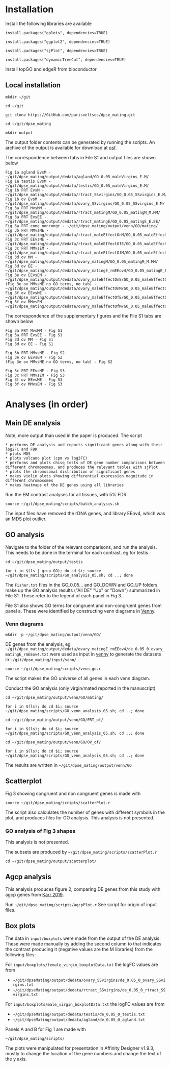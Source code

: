 # Installation

Install the following libraries are available

	install.packages("gplots", dependencies=TRUE)

	install.packages("ggplot2", dependencies=TRUE)

	install.packages("sjPlot", dependencies=TRUE)

	install.packages("dynamicTreeCut", dependencies=TRUE)

Install topGO and edgeR from bioconductor

## Local installation

	mkdir ~/git

	cd ~/git

	git clone https://GitHub.com/parisveltsos/dpse_mating.git

	cd ~/git/dpse_mating

	mkdir output

The output folder contents can be generated by running the scripts. An archive of the output is available for download at [osf](https://osf.io/z7fm9/?view_only=054171ba3f534f839a0814fa1b8f9f61).

The correspondence between tabs in File S1 and output files are shown below

	Fig 1a agland EvsM - ~/git/dpse_mating/output/dedata/agland/GO_0.05_maleVirgins_E.M/
	Fig 1a testis EvsM - ~/git/dpse_mating/output/dedata/testis/GO_0.05_maleVirgins_E.M/
	Fig 1b FRT EvsM - ~/git/dpse_mating/output/dedata/rtract_SSvirgins/GO_0.05_SSvirgins_E.M/
	Fig 1b ov EvsM - ~/git/dpse_mating/output/dedata/ovary_SSvirgins/GO_0.05_SSvirgins_E.M/
	Fig 3a FRT MvsMM - ~/git/dpse_mating/output/dedata/rtract_matingM/GO_0.05_matingM_M.MM/
	Fig 3a FRT EvsEE - ~/git/dpse_mating/output/dedata/rtract_matingE/GO_0.05_matingE_E.EE/
	Fig 3a FRT cong_noncongr - ~/git/dpse_mating/output/venn/GO/mating/
	Fig 3b FRT MMvsME - ~/git/dpse_mating/output/dedata/rtract_maleEffectOnM/GO_0.05_maleEffectOnM_MM.ME/
	Fig 3c FRT EEvsME - ~/git/dpse_mating/output/dedata/rtract_maleEffectOfE/GO_0.05_maleEffectOfE_EE.ME/
	Fig 3c FRT MMvsEM - ~/git/dpse_mating/output/dedata/rtract_maleEffectOfM/GO_0.05_maleEffectOfM_MM.EM/
	Fig 3d ov MM - ~/git/dpse_mating/output/dedata/ovary_matingM/GO_0.05_matingM_M.MM/
	Fig 3d ov EE - ~/git/dpse_mating/output/dedata/ovary_matingE_rmEEov4/GO_0.05_matingE_E.EE/
	Fig 3e ov EEvsEM - ~/git/dpse_mating/output/dedata/ovary_maleEffectOnE/GO_0.05_maleEffectOnE_EE.EM/
	(Fig 3e ov MMvsME no GO terms, no tab) - ~/git/dpse_mating/output/dedata/ovary_maleEffectOnM/GO_0.05_maleEffectOnM_MM.ME/
	Fig 3f ov EEvsME - ~/git/dpse_mating/output/dedata/ovary_maleEffectOfE/GO_0.05_maleEffectOfE_EE.ME/
	Fig 3f ov MMvsEM - ~/git/dpse_mating/output/dedata/ovary_maleEffectOfM/GO_0.05_maleEffectOfM_MM.EM/
	
The correspondence of the supplementary figures and the File S1 tabs are shown below

	Fig 3a FRT MvsMM - Fig S1
	Fig 3a FRT EvsEE - Fig S1
	Fig 3d ov MM - Fig S1
	Fig 3d ov EE - Fig S1
	
	Fig 3b FRT MMvsME - Fig S2
	Fig 3e ov EEvsEM - Fig S2
	(Fig 3e ov MMvsME no GO terms, no tab) - Fig S2
	
	Fig 3c FRT EEvsME - Fig S3
	Fig 3c FRT MMvsEM - Fig S3
	Fig 3f ov EEvsME - Fig S3
	Fig 3f ov MMvsEM - Fig S3

# Analyses (in order)

## Main DE analysis

Note, more output than used in the paper is produced. The script 

	* performs DE analysis and reports significant genes along with their log2FC and FDR
	* plots MDS 
	* plots volcano plot (cpm vs log2FC)
	* performs and plots chisq tests of DE gene number comparisons between different chromosomes, and produces the relevant tables with sjPlot
	* plots the chromosomal distribution of significant genes
	* makes violin plots showing differential expression magnitude in different chromosomes
	* makes heatmaps of the DE genes using all libraries
	
Run the EM contrast analyses for all tissues, with 5% FDR.

	source ~/git/dpse_mating/scripts/batch_analysis.sh

The input files have removed the rDNA genes, and library EEov4, which was an MDS plot outlier.

## GO analysis

Navigate to the folder of the relevant comparisons, and run the analysis. This needs to be done in the terminal for each contrast. eg for testis

	cd ~/git/dpse_mating/output/testis
	
	for i in $(ls | grep GO); do cd $i; source ~/git/dpse_mating/scripts/GO_analysis_05.sh; cd ..; done

The `Fisher.txt` files in the GO_0.05... and GO_DOWN and GO_UP folders make up the GO analysis results ("All DE" "Up" or "Down") summarized in File S1. These refer to the legend of each panel in Fig 3.

File S1 also shows GO terms for congruent and non-congruent genes from panel a. These were identified by constructing venn diagrams in [Venny](https://bioinfogp.cnb.csic.es/tools/venny/).

### Venn diagrams

	mkdir -p ~/git/dpse_mating/output/venn/GO/

DE genes from the analysis, eg `~/git/dpse_mating/output/dedata/ovary_matingE_rmEEov4/de_0.05_0_ovary_matingE_rmEEov4.txt` were used as input in [venny](https://bioinfogp.cnb.csic.es/tools/venny/) to generate the datasets in `~/git/dpse_mating/input/venn/`

	source ~/git/dpse_mating/scripts/venn_go.r
	
The script makes the GO universe of all genes in each venn diagram.

Conduct the GO analysis (only virgin/mated reported in the manuscript)

	cd ~/git/dpse_mating/output/venn/GO/mating/

	for i in $(ls); do cd $i; source ~/git/dpse_mating/scripts/GO_venn_analysis_05.sh; cd ..; done

	cd ~/git/dpse_mating/output/venn/GO/FRT_of/

	for i in $(ls); do cd $i; source ~/git/dpse_mating/scripts/GO_venn_analysis_05.sh; cd ..; done

	cd ~/git/dpse_mating/output/venn/GO/OV_of/

	for i in $(ls); do cd $i; source ~/git/dpse_mating/scripts/GO_venn_analysis_05.sh; cd ..; done

The results are written in `~/git/dpse_mating/output/venn/GO`

## Scatterplot

Fig 3 showing congruent and non congruent genes is made with

	source ~/git/dpse_mating/scripts/scatterPlot.r

The script also calculates the number of genes with different symbols in the plot, and produces files for GO analysis. This analysis is not presented.

### GO analysis of Fig 3 shapes

This analysis is not presented.

The subsets are produced by `~/git/dpse_mating/scripts/scatterPlot.r`

	cd ~/git/dpse_mating/output/scatterplot/

## Agcp analysis

This analysis produces figure 2, comparing DE genes from this study with agcp genes from [Karr 2019](https://doi.org/10.1074/mcp.RA118.001098). 

Run `~/git/dpse_mating/scripts/agcpPlot.r` See script for origin of input files.

## Box plots

The data in `input/boxplots` were made from the output of the DE analysis. These were made manually by adding the second column to that indicates the contrast producing it (negative values are the M libraries) from the following files:

For `input/boxplots/female_virgin_boxplotData.txt` the logFC values are from 

* `~/git/dpseMating/output/dedata/ovary_SSvirgins/de_0.05_0_ovary_SSvirgins.txt` 
* `~/git/dpseMating/output/dedata/rtract_SSvirgins/de_0.05_0_rtract_SSvirgins.txt` 

For `input/boxplots/male_virgin_boxplotData.txt` the logFC values are from 

* `~/git/dpseMating/output/dedata/testis/de_0.05_0_testis.txt` 
* `~/git/dpseMating/output/dedata/agland/de_0.05_0_agland.txt` 

Panels A and B for Fig 1 are made with

	~/git/dpse_mating/scripts/

The plots were manipulated for presentation in Affinity Designer v1.9.3, mostly to change the location of the gene numbers and change the text of the y axis.

